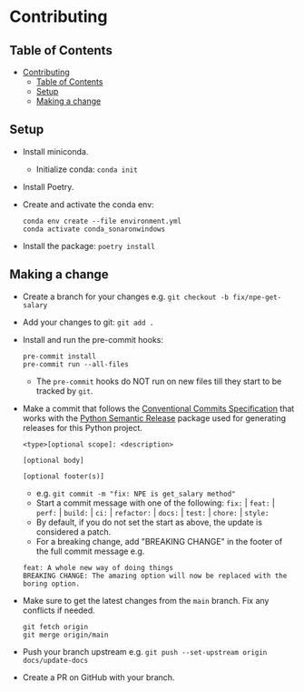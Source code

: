 # Contributing

## Table of Contents

- [Contributing](#contributing)
  - [Table of Contents](#table-of-contents)
  - [Setup](#setup)
  - [Making a change](#making-a-change)

## Setup

- Install miniconda.
  - Initialize conda: `conda init`
- Install Poetry.
- Create and activate the conda env:

  ```shell
  conda env create --file environment.yml
  conda activate conda_sonaronwindows
  ```

- Install the package: `poetry install`

## Making a change

- Create a branch for your changes e.g. `git checkout -b fix/npe-get-salary`
- Add your changes to git: `git add .`
- Install and run the pre-commit hooks:

  ```shell
  pre-commit install
  pre-commit run --all-files
  ```

  - The `pre-commit` hooks do NOT run on new files till they start to be tracked by `git`.

- Make a commit that follows the [Conventional Commits Specification](https://www.conventionalcommits.org/en/v1.0.0/) that works with the [Python Semantic Release](https://python-semantic-release.readthedocs.io/en/latest/) package used for generating releases for this Python project.

  ```shell
  <type>[optional scope]: <description>

  [optional body]

  [optional footer(s)]
  ```

  - e.g. `git commit -m "fix: NPE is get_salary method"`
  - Start a commit message with one of the following: `fix:` | `feat:` | `perf:` | `build:` | `ci:` | `refactor:` | `docs:` | `test:` | `chore:` | `style:`
  - By default, if you do not set the start as above, the update is considered a patch.
  - For a breaking change, add "BREAKING CHANGE" in the footer of the full commit message e.g.

  ```shell
  feat: A whole new way of doing things
  BREAKING CHANGE: The amazing option will now be replaced with the boring option.
  ```

- Make sure to get the latest changes from the `main` branch. Fix any conflicts if needed.

  ```shell
  git fetch origin
  git merge origin/main
  ```

- Push your branch upstream e.g. `git push --set-upstream origin docs/update-docs`
- Create a PR on GitHub with your branch.
